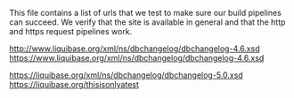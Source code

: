 This file contains a list of urls that we test to make sure our build pipelines can succeed. 
We verify that the site is available in general and that the http and https request pipelines work.

http://www.liquibase.org/xml/ns/dbchangelog/dbchangelog-4.6.xsd
https://www.liquibase.org/xml/ns/dbchangelog/dbchangelog-4.6.xsd

https://liquibase.org/xml/ns/dbchangelog/dbchangelog-5.0.xsd
https://liquibase.org/thisisonlyatest
